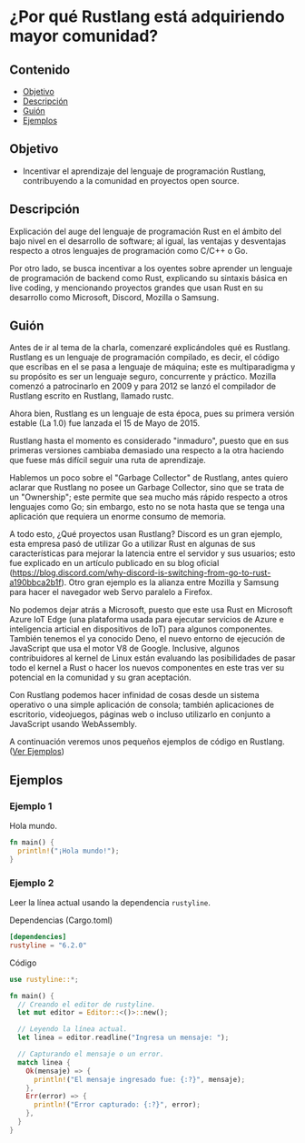 # ¿Por qué Rustlang está adquiriendo mayor comunidad?

## Contenido
* [Objetivo](#Objetivo)
* [Descripción](#Descripción)
* [Guión](#Guión)
* [Ejemplos](#Ejemplos)

## Objetivo
* Incentivar el aprendizaje del lenguaje de programación Rustlang, contribuyendo a la comunidad en proyectos open source.

## Descripción
Explicación del auge del lenguaje de programación Rust en el ámbito del bajo nivel en el desarrollo de software; al igual, las ventajas y desventajas respecto a otros lenguajes de programación como C/C++ o Go.

Por otro lado, se busca incentivar a los oyentes sobre aprender un lenguaje de programación de backend como Rust, explicando su sintaxis básica en live coding, y mencionando proyectos grandes que usan Rust en su desarrollo como Microsoft, Discord, Mozilla o Samsung.

## Guión
Antes de ir al tema de la charla, comenzaré explicándoles qué es Rustlang. Rustlang es un lenguaje de programación compilado, es decir, el código que escribas en el se pasa a lenguaje de máquina; este es multiparadigma y su propósito es ser un lenguaje seguro, concurrente y práctico. Mozilla comenzó a patrocinarlo en 2009 y para 2012 se lanzó el compilador de Rustlang escrito en Rustlang, llamado rustc.

Ahora bien, Rustlang es un lenguaje de esta época, pues su primera versión estable (La 1.0) fue lanzada el 15 de Mayo de 2015.

Rustlang hasta el momento es considerado "inmaduro", puesto que en sus primeras versiones cambiaba demasiado una respecto a la otra haciendo que fuese más difícil seguir una ruta de aprendizaje.

Hablemos un poco sobre el "Garbage Collector" de Rustlang, antes quiero aclarar que Rustlang no posee un Garbage Collector, sino que se trata de un "Ownership"; este permite que sea mucho más rápido respecto a otros lenguajes como Go; sin embargo, esto no se nota hasta que se tenga una aplicación que requiera un enorme consumo de memoria.

A todo esto, ¿Qué proyectos usan Rustlang? Discord es un gran ejemplo, esta empresa pasó de utilizar Go a utilizar Rust en algunas de sus características para mejorar la latencia entre el servidor y sus usuarios; esto fue explicado en un artículo publicado en su blog oficial (https://blog.discord.com/why-discord-is-switching-from-go-to-rust-a190bbca2b1f). Otro gran ejemplo es la alianza entre Mozilla y Samsung para hacer el navegador web Servo paralelo a Firefox.

No podemos dejar atrás a Microsoft, puesto que este usa Rust en Microsoft Azure IoT Edge (una plataforma usada para ejecutar servicios de Azure e inteligencia articial en dispositivos de IoT) para algunos componentes. También tenemos el ya conocido Deno, el nuevo entorno de ejecución de JavaScript que usa el motor V8 de Google. Inclusive, algunos contribuidores al kernel de Linux están evaluando las posibilidades de pasar todo el kernel a Rust o hacer los nuevos componentes en este tras ver su potencial en la comunidad y su gran aceptación.

Con Rustlang podemos hacer infinidad de cosas desde un sistema operativo o una simple aplicación de consola; también aplicaciones de escritorio, videojuegos, páginas web o incluso utilizarlo en conjunto a JavaScript usando WebAssembly.

A continuación veremos unos pequeños ejemplos de código en Rustlang. ([Ver Ejemplos](#Ejemplos))

## Ejemplos

### Ejemplo 1
Hola mundo.

```rust
fn main() {
  println!("¡Hola mundo!");
}
```

### Ejemplo 2
Leer la línea actual usando la dependencia `rustyline`.

Dependencias (Cargo.toml)
```toml
[dependencies]
rustyline = "6.2.0"
```

Código
```rust
use rustyline::*;

fn main() {
  // Creando el editor de rustyline.
  let mut editor = Editor::<()>::new();

  // Leyendo la línea actual.
  let linea = editor.readline("Ingresa un mensaje: ");

  // Capturando el mensaje o un error.
  match linea {
    Ok(mensaje) => {
      println!("El mensaje ingresado fue: {:?}", mensaje);
    },
    Err(error) => {
      println!("Error capturado: {:?}", error);
    },
  }
}
```
